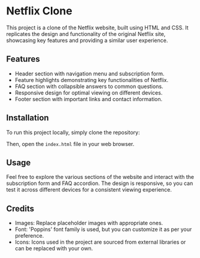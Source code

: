 # Netflix Clone

This project is a clone of the Netflix website, built using HTML and CSS. It replicates the design and functionality of the original Netflix site, showcasing key features and providing a similar user experience.

## Features

- Header section with navigation menu and subscription form.
- Feature highlights demonstrating key functionalities of Netflix.
- FAQ section with collapsible answers to common questions.
- Responsive design for optimal viewing on different devices.
- Footer section with important links and contact information.

## Installation

To run this project locally, simply clone the repository:


Then, open the `index.html` file in your web browser.

## Usage

Feel free to explore the various sections of the website and interact with the subscription form and FAQ accordion. The design is responsive, so you can test it across different devices for a consistent viewing experience.

## Credits

- Images: Replace placeholder images with appropriate ones.
- Font: 'Poppins' font family is used, but you can customize it as per your preference.
- Icons: Icons used in the project are sourced from external libraries or can be replaced with your own.
